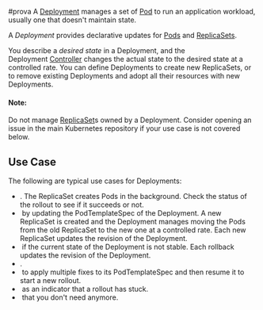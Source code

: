 #prova 
A [Deployment](https://kubernetes.io/docs/concepts/workloads/controllers/deployment/) manages a set of [Pod](../Pod.md) to run an application workload, usually one that doesn't maintain state.

A _Deployment_ provides declarative updates for [Pods](https://kubernetes.io/docs/concepts/workloads/pods/) and [ReplicaSets](https://kubernetes.io/docs/concepts/workloads/controllers/replicaset/).

You describe a _desired state_ in a Deployment, and the Deployment [Controller](https://kubernetes.io/docs/concepts/architecture/controller/) changes the actual state to the desired state at a controlled rate. You can define Deployments to create new ReplicaSets, or to remove existing Deployments and adopt all their resources with new Deployments.

#### Note:

Do not manage [ReplicaSet](ReplicaSet.md)s owned by a Deployment. Consider opening an issue in the main Kubernetes repository if your use case is not covered below.

## Use Case[](https://kubernetes.io/docs/concepts/workloads/controllers/deployment/#use-case)

The following are typical use cases for Deployments:

- [](https://kubernetes.io/docs/concepts/workloads/controllers/deployment/#creating-a-deployment). The ReplicaSet creates Pods in the background. Check the status of the rollout to see if it succeeds or not.
- [](https://kubernetes.io/docs/concepts/workloads/controllers/deployment/#updating-a-deployment) by updating the PodTemplateSpec of the Deployment. A new ReplicaSet is created and the Deployment manages moving the Pods from the old ReplicaSet to the new one at a controlled rate. Each new ReplicaSet updates the revision of the Deployment.
- [](https://kubernetes.io/docs/concepts/workloads/controllers/deployment/#rolling-back-a-deployment) if the current state of the Deployment is not stable. Each rollback updates the revision of the Deployment.
- [](https://kubernetes.io/docs/concepts/workloads/controllers/deployment/#scaling-a-deployment).
- [](https://kubernetes.io/docs/concepts/workloads/controllers/deployment/#pausing-and-resuming-a-deployment) to apply multiple fixes to its PodTemplateSpec and then resume it to start a new rollout.
- [](https://kubernetes.io/docs/concepts/workloads/controllers/deployment/#deployment-status) as an indicator that a rollout has stuck.
- [](https://kubernetes.io/docs/concepts/workloads/controllers/deployment/#clean-up-policy) that you don't need anymore.